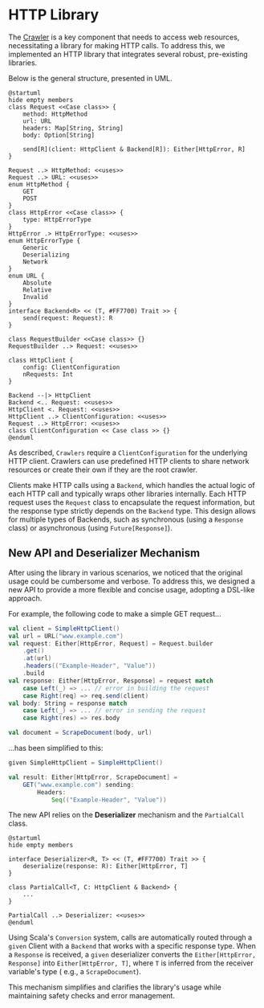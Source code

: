 # HTTP Library

The [Crawler](Crawler.md) is a key component that needs to access web resources, necessitating a library for making HTTP
calls. To address this, we implemented an HTTP library that integrates several robust, pre-existing libraries.

Below is the general structure, presented in UML.

```plantuml
@startuml
hide empty members
class Request <<Case class>> {
    method: HttpMethod
    url: URL
    headers: Map[String, String]
    body: Option[String]
    
    send[R](client: HttpClient & Backend[R]): Either[HttpError, R]
}

Request ..> HttpMethod: <<uses>>
Request ..> URL: <<uses>>
enum HttpMethod {
    GET
    POST
}
class HttpError <<Case class>> {
    type: HttpErrorType
}
HttpError .> HttpErrorType: <<uses>>
enum HttpErrorType {
    Generic
    Deserializing
    Network
}
enum URL {
    Absolute
    Relative
    Invalid
}
interface Backend<R> << (T, #FF7700) Trait >> {
    send(request: Request): R
}

class RequestBuilder <<Case class>> {}
RequestBuilder ..> Request: <<uses>>

class HttpClient {
    config: ClientConfiguration
    nRequests: Int
}

Backend --|> HttpClient
Backend <.. Request: <<uses>>
HttpClient <. Request: <<uses>>
HttpClient ..> ClientConfiguration: <<uses>>
Request ..> HttpError: <<uses>>
class ClientConfiguration << Case class >> {}
@enduml
```

As described, `Crawlers` require a `ClientConfiguration` for the underlying HTTP client. Crawlers can use predefined
HTTP clients to share network resources or create their own if they are the root crawler.

Clients make HTTP calls using a `Backend`, which handles the actual logic of each HTTP call and typically wraps other
libraries internally. Each HTTP request uses the `Request` class to encapsulate the request information, but the
response type strictly depends on the `Backend` type. This design allows for multiple types of Backends, such as
synchronous (using a `Response` class) or asynchronous (using `Future[Response]`).

## New API and Deserializer Mechanism

After using the library in various scenarios, we noticed that the original usage could be cumbersome and verbose. To
address this, we designed a new API to provide a more flexible and concise usage, adopting a DSL-like approach.

For example, the following code to make a simple GET request...

```Scala
val client = SimpleHttpClient()
val url = URL("www.example.com")
val request: Either[HttpError, Request] = Request.builder
    .get()
    .at(url)
    .headers(("Example-Header", "Value"))
    .build
val response: Either[HttpError, Response] = request match
    case Left(_) => ... // error in building the request
    case Right(req) => req.send(client)
val body: String = response match
    case Left(_) => ... // error in sending the request
    case Right(res) => res.body

val document = ScrapeDocument(body, url)
```

...has been simplified to this:

```Scala
given SimpleHttpClient = SimpleHttpClient()

val result: Either[HttpError, ScrapeDocument] = 
    GET("www.example.com") sending:
        Headers:
            Seq(("Example-Header", "Value"))
```

The new API relies on the **Deserializer** mechanism and the `PartialCall` class.

```plantuml
@startuml
hide empty members

interface Deserializer<R, T> << (T, #FF7700) Trait >> {
    deserialize(response: R): Either[HttpError, T]
}

class PartialCall<T, C: HttpClient & Backend> {
    ...
}

PartialCall ..> Deserializer: <<uses>>
@enduml
```

Using Scala's `Conversion` system, calls are automatically routed through a `given` Client with a `Backend` that works
with a specific response type. When a `Response` is received, a `given` deserializer converts
the `Either[HttpError, Response]` into `Either[HttpError, T]`, where `T` is inferred from the receiver variable's type (
e.g., a `ScrapeDocument`).

This mechanism simplifies and clarifies the library's usage while maintaining safety checks and error management.